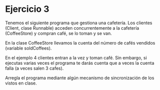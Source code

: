 Ejercicio 3
===========
Tenemos el siguiente programa que gestiona una cafetería. Los clientes (Client, clase Runnable) acceden concurrentemente a la cafetería (CoffeeStore) y compran café, se lo toman y se van.

En la clase CoffeeStore llevamos la cuenta del número de cafés vendidos (variable soldCoffees).

En el ejemplo 4 clientes entran a la vez y toman café. Sin embargo, si ejecutas varias veces el programa te darás cuenta que a veces la cuenta falla (a veces salen 3 cafes).

Arregla el programa mediante algún mecanismo de sincronización de los vistos en clase.
